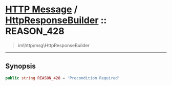 # [HTTP Message](http.md) / [HttpResponseBuilder](http-HttpResponseBuilder.md) :: REASON_428
 > im\http\msg\HttpResponseBuilder
____

## Synopsis
```php
public string REASON_428 = 'Precondition Required'
```
